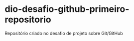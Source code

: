 # dio-desafio-github-primeiro-repositorio
Repositório criado no desafio de projeto sobre Git/GitHub
